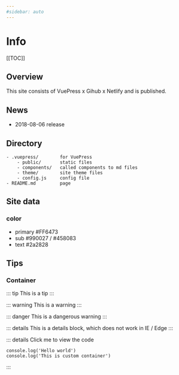 ```yaml
---
#sidebar: auto
---
```


# Info <Badge text="beta" type="warn"/> <Badge text="Netlify build"/>

[[TOC]]

## Overview

This site consists of VuePress x Gihub x Netlify and is published.

## News

* 2018-08-06 release

## Directory

```bath{5}
- .vuepress/        for VuePress
    - public/       static files
    - components/   called components to md files 
    - theme/        site theme files
    - config.js     config file
- README.md         page
```

## Site data

### color

* primary #FF6473
* sub #990027 / #458083
* text #2a2828

## Tips

### Container

::: tip
This is a tip
:::

::: warning
This is a warning
:::

::: danger
This is a dangerous warning
:::

::: details
This is a details block, which does not work in IE / Edge
:::

::: details Click me to view the code
```js{2}
console.log('Hello world')
console.log('This is custom container')
```
:::
